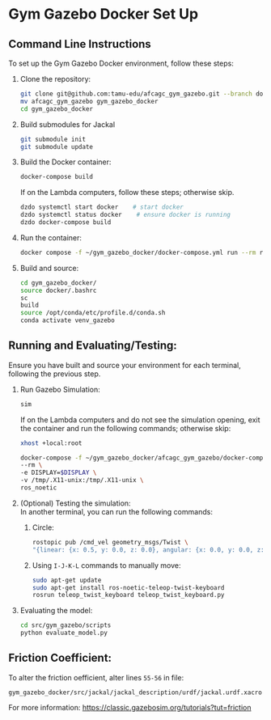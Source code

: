 # Gym Gazebo Docker Set Up

## Command Line Instructions

To set up the Gym Gazebo Docker environment, follow these steps:

1. Clone the repository:
    ```bash
    git clone git@github.com:tamu-edu/afcagc_gym_gazebo.git --branch docker-ddd
    mv afcagc_gym_gazebo gym_gazebo_docker
    cd gym_gazebo_docker
    ```
2. Build submodules for Jackal
    ```bash
    git submodule init
    git submodule update
    ```

3. Build the Docker container: 
    ```bash
    docker-compose build
    ```
    If on the Lambda computers, follow these steps; otherwise skip.
    ```bash
    dzdo systemctl start docker    # start docker
    dzdo systemctl status docker    # ensure docker is running
    dzdo docker-compose build
    ```


4. Run the container:
    ```bash
    docker compose -f ~/gym_gazebo_docker/docker-compose.yml run --rm ros_noetic
    ```
5. Build and source: 
    ```bash
    cd gym_gazebo_docker/
    source docker/.bashrc
    sc
    build
    source /opt/conda/etc/profile.d/conda.sh
    conda activate venv_gazebo
    ```


## Running and Evaluating/Testing:
Ensure you have built and source your environment for each terminal, following the previous step. 

1. Run Gazebo Simulation:
    ```bash
    sim
    ```
    If on the Lambda computers and do not see the simulation opening, exit the container and run the following commands; otherwise skip:
    ```bash 
    xhost +local:root

    docker-compose -f ~/gym_gazebo_docker/afcagc_gym_gazebo/docker-compose.yml run \
    --rm \
    -e DISPLAY=$DISPLAY \
    -v /tmp/.X11-unix:/tmp/.X11-unix \
    ros_noetic
    ```

2. (Optional) Testing the simulation:   
    In another terminal, you can run the following commands:
    1. Circle:
        ```bash
        rostopic pub /cmd_vel geometry_msgs/Twist \
        "{linear: {x: 0.5, y: 0.0, z: 0.0}, angular: {x: 0.0, y: 0.0, z: 0.5}}" -r 10
        ```

    2. Using `I-J-K-L` commands to manually move:
        ```bash
        sudo apt-get update
        sudo apt-get install ros-noetic-teleop-twist-keyboard
        rosrun teleop_twist_keyboard teleop_twist_keyboard.py
        ```


3. Evaluating the model:
    ```bash
    cd src/gym_gazebo/scripts
    python evaluate_model.py
    ```

## Friction Coefficient:
To alter the friction oefficient, alter lines `55-56` in file:

`gym_gazebo_docker/src/jackal/jackal_description/urdf/jackal.urdf.xacro`

For more information:
https://classic.gazebosim.org/tutorials?tut=friction